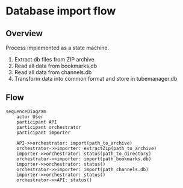 # Database import flow

## Overview

Process implemented as a state machine.

1. Extract db files from ZIP archive
2. Read all data from bookmarks.db
3. Read all data from channels.db
4. Transform data into common format and store in tubemanager.db

## Flow

```mermaid
sequenceDiagram
    actor User
    participant API
    participant orchestrator
    participant importer

    API->>orchestrator: import(path_to_archive)
    orchestrator->>importer: extractZip(path_to_archive)
    importer->>orchestrator: status(path_to_directory)
    orchestrator->>importer: import(path_bookmarks.db)
    importer->>orchestrator: status()
    orchestrator->>importer: import(path_channels.db)
    importer->>orchestrator: status()
    orchestrator->>API: status() 
```
